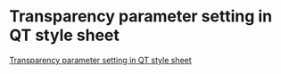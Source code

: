 # Transparency parameter setting in QT style sheet
[Transparency parameter setting in QT style sheet](https://aiwithcloud.com/2022/09/19/transparency_parameter_setting_in_qt_style_sheet/)